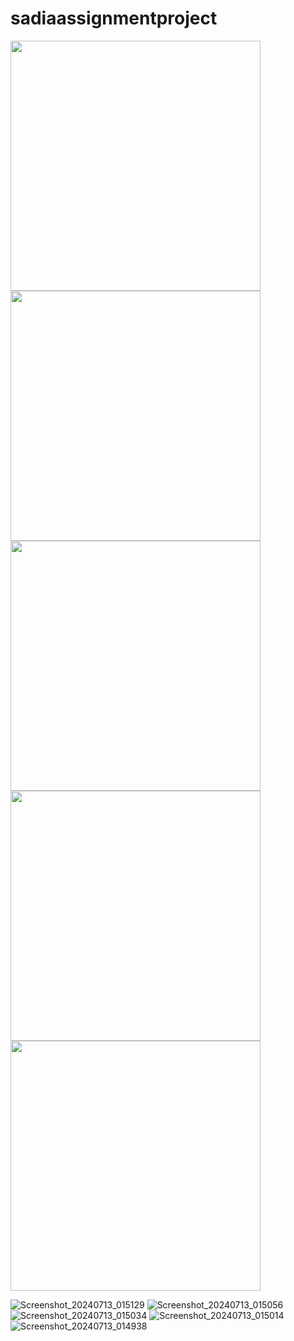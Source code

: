 # sadiaassignmentproject

<img src="![Screenshot_20240713_015129](https://github.com/user-attachments/assets/21ee6a89-d76e-4ff9-b330-47c8318e897b)" width=400 height=400>
<img src="https://github.com/user-attachments/assets/a0a9a6a3-f3e4-4e34-88fe-492f584f07c7.jpg" width=400 height=400>
<img src="https://github.com/user-attachments/assets/0a2d3efc-d88a-441e-8359-8139cb4b5054.jpg" width=400 height=400>
<img src="https://github.com/user-attachments/assets/849baffb-9991-4306-ae0c-70d6921259c9.jpg" width=400 height=400>
<img src="https://github.com/user-attachments/assets/6cd35bf6-4933-43fe-9c12-c00795188510.jpg" width=400 height=400>


![Screenshot_20240713_015129](https://github.com/user-attachments/assets/21ee6a89-d76e-4ff9-b330-47c8318e897b)
![Screenshot_20240713_015056](https://github.com/user-attachments/assets/3648fb1e-a9a6-494d-ae3a-e4b579dd3b11)
![Screenshot_20240713_015034](https://github.com/user-attachments/assets/f5fdee1e-7d23-4870-83a1-cf5fc488c697)
![Screenshot_20240713_015014](https://github.com/user-attachments/assets/e023df0f-c561-40ea-b867-16b6d31bcfd1)
![Screenshot_20240713_014938](https://github.com/user-attachments/assets/2cce29c5-a129-414a-aa66-b996b3aec648)
